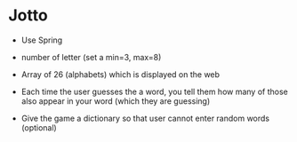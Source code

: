 # Jotto

* Use Spring
* number of letter (set a min=3, max=8)
* Array of 26 (alphabets) which is displayed on the web
* Each time the user guesses the a word, you tell them how many of those also appear in your word (which they are guessing)

* Give the game a dictionary so that user cannot enter random words (optional)
